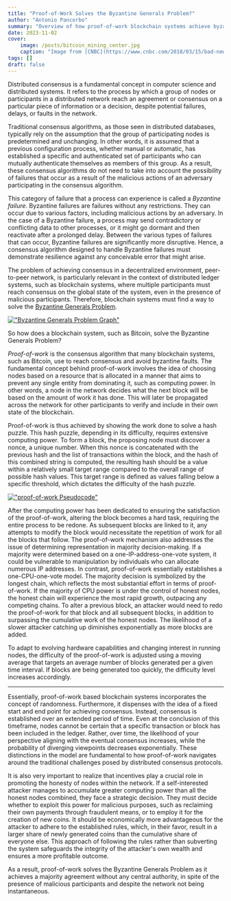 ```yaml
---
title: "Proof-of-Work Solves the Byzantine Generals Problem?"
author: "Antonio Pancorbo"
summary: "Overview of how proof-of-work blockchain systems achieve byzantine fault tolerance"
date: 2023-11-02
cover:
    image: /posts/bitcoin_mining_center.jpg
    caption: "Image from [CNBC](https://www.cnbc.com/2018/03/15/bad-news-for-bitcoin-miners-as-its-no-longer-profitable-to-create-the-cryptocurrency.html)"
tags: []
draft: false
---
```


Distributed consensus is a fundamental concept in computer science and distributed
systems. It refers to the process by which a group of nodes or participants in a
distributed network reach an agreement or consensus on a particular piece of
information or a decision, despite potential failures, delays, or faults in the
network.

Traditional consensus algorithms, as those seen in distributed databases, typically
rely on the assumption that the group of participating nodes is predetermined
and unchanging. In other words, it is assumed that a previous configuration 
process, whether manual or automatic, has established a specific and authenticated
set of participants who can mutually authenticate themselves as members of this
group. As a result, these consensus algorithms do not need to take into account
the possibility of failures that occur as a result of the malicious actions of
an adversary participating in the consensus algorithm.

This category of failure that a process can experience is called a *Byzantine 
failure*. Byzantine failures are failures without any restrictions. They can
occur due to various factors, including malicious actions by an adversary.
In the case of a Byzantine failure, a process may send contradictory or conflicting
data to other processes, or it might go dormant and then reactivate after a 
prolonged delay. Between the various types of failures that can occur, Byzantine
failures are significantly more disruptive. Hence, a consensus algorithm designed
to handle Byzantine failures must demonstrate resilience against any conceivable
error that might arise.

The problem of achieving consensus in a decentralized environment, peer-to-peer
network, is particularly relevant in the context of distributed ledger systems,
such as blockchain systems, where multiple participants must reach consensus on
the global state of the system, even in the presence of malicious participants.
Therefore, blockchain systems must find a way to solve the [Byzantine Generals Problem](https://www.tony.software//posts/breaking_down_byzantine_generals_problem/).

[!["Byzantine Generals Problem Graph"](/posts/byzantine_generals_problem_graph.webp#center)](https://www.tony.software/posts/byzantine_generals_problem_graph.webp)

So how does a blockchain system, such as Bitcoin, solve the Byzantine Generals
Problem?

*Proof-of-work* is the consensus algorithm that many blockchain systems, such as
Bitcoin, use to reach consensus and avoid byzantine faults. The fundamental
concept behind proof-of-work involves the idea of choosing nodes based on a
resource that is allocated in a manner that aims to prevent any single entity
from dominating it, such as computing power. In other words, a node in the
network decides what the next block will be based on the amount of work it 
has done. This will later be propagated across the network for other participants
to verify and include in their own state of the blockchain. 

Proof-of-work is thus achieved by showing the work done to solve a hash puzzle.
This hash puzzle, depending in its difficulty, requires extensive computing power.
To form a block, the proposing node must discover a nonce, a unique number.
When this nonce is concatenated with the previous hash and the list of transactions
within the block, and the hash of this combined string is computed, the resulting
hash should be a value within a relatively small target range compared to the
overall range of possible hash values. This target range is defined as values falling
below a specific threshold, which dictates the difficulty of the hash puzzle.

[!["proof-of-work Pseudocode"](/posts/proof_of_work_code.png#center)](https://www.tony.software/posts/proof_of_work_code.png)

After the computing power has been dedicated to ensuring the satisfaction of the
proof-of-work, altering the block becomes a hard task, requiring the entire process
to be redone. As subsequent blocks are linked to it, any attempts to modify the 
block would necessitate the repetition of work for all the blocks that follow. The
proof-of-work mechanism also addresses the issue of determining representation in
majority decision-making. If a majority were determined based on a one-IP-address-one-vote
system, it could be vulnerable to manipulation by individuals who can allocate numerous
IP addresses. In contrast, proof-of-work essentially establishes a one-CPU-one-vote
model. The majority decision is symbolized by the longest chain, which reflects the
most substantial effort in terms of proof-of-work. If the majority of CPU power is
under the control of honest nodes, the honest chain will experience the most rapid
growth, outpacing any competing chains. To alter a previous block, an attacker 
would need to redo the proof-of-work for that block and all subsequent blocks, 
in addition to surpassing the cumulative work of the honest nodes. The likelihood of
a slower attacker catching up diminishes exponentially as more blocks are added. 

To adapt to evolving hardware capabilities and changing interest in running nodes,
the difficulty of the proof-of-work is adjusted using a moving average that targets
an average number of blocks generated per a given time interval. If blocks are
being generated too quickly, the difficulty level increases accordingly.

---

Essentially, proof-of-work based blockchain systems incorporates the concept of
randomness. Furthermore, it dispenses with the idea of a fixed start and end point
for achieving consensus. Instead, consensus is established over an extended period
of time. Even at the conclusion of this timeframe, nodes cannot be certain that a
specific transaction or block has been included in the ledger. Rather, over time,
the likelihood of your perspective aligning with the eventual consensus increases,
while the probability of diverging viewpoints decreases exponentially. These
distinctions in the model are fundamental to how proof-of-work navigates around the
traditional challenges posed by distributed consensus protocols.

It is also very important to realize that incentives play a crucial role in promoting
the honesty of nodes within the network. If a self-interested attacker manages to
accumulate greater computing power than all the honest nodes combined, they face
a strategic decision. They must decide whether to exploit this power for malicious
purposes, such as reclaiming their own payments through fraudulent means, or to
employ it for the creation of new coins. It should be economically more advantageous
for the attacker to adhere to the established rules, which, in their favor, result
in a larger share of newly generated coins than the cumulative share of everyone
else. This approach of following the rules rather than subverting the system safeguards
the integrity of the attacker's own wealth and ensures a more profitable outcome.

As a result, proof-of-work solves the Byzantine Generals Problem as it achieves
a majority agreement without any central authority, in spite of the presence of
malicious participants and despite the network not being instantaneous.
